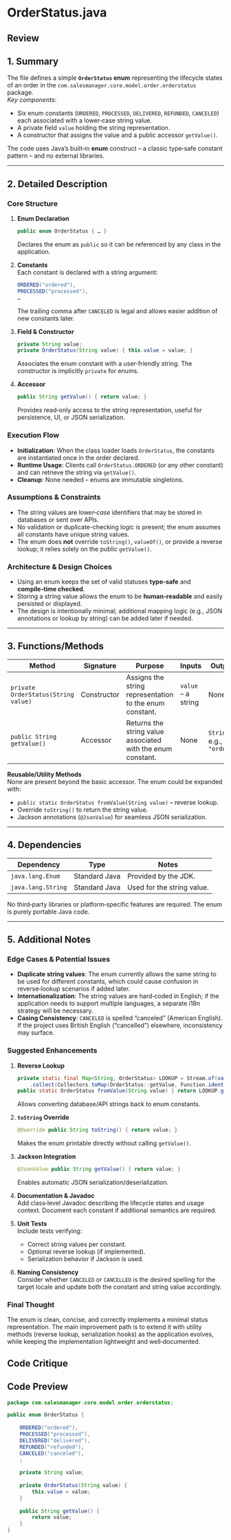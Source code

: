 # OrderStatus.java

## Review

## 1. Summary
The file defines a simple **`OrderStatus` enum** representing the lifecycle states of an order in the `com.salesmanager.core.model.order.orderstatus` package.  
*Key components:*  
- Six enum constants (`ORDERED`, `PROCESSED`, `DELIVERED`, `REFUNDED`, `CANCELED`) each associated with a lower‑case string value.  
- A private field `value` holding the string representation.  
- A constructor that assigns the value and a public accessor `getValue()`.

The code uses Java’s built‑in **enum** construct – a classic type‑safe constant pattern – and no external libraries.

---

## 2. Detailed Description
### Core Structure
1. **Enum Declaration**  
   ```java
   public enum OrderStatus { … }
   ```
   Declares the enum as `public` so it can be referenced by any class in the application.

2. **Constants**  
   Each constant is declared with a string argument:
   ```java
   ORDERED("ordered"),
   PROCESSED("processed"),
   …
   ```
   The trailing comma after `CANCELED` is legal and allows easier addition of new constants later.

3. **Field & Constructor**  
   ```java
   private String value;
   private OrderStatus(String value) { this.value = value; }
   ```
   Associates the enum constant with a user‑friendly string. The constructor is implicitly `private` for enums.

4. **Accessor**  
   ```java
   public String getValue() { return value; }
   ```
   Provides read‑only access to the string representation, useful for persistence, UI, or JSON serialization.

### Execution Flow
- **Initialization**: When the class loader loads `OrderStatus`, the constants are instantiated once in the order declared.  
- **Runtime Usage**: Clients call `OrderStatus.ORDERED` (or any other constant) and can retrieve the string via `getValue()`.  
- **Cleanup**: None needed – enums are immutable singletons.

### Assumptions & Constraints
- The string values are *lower‑case* identifiers that may be stored in databases or sent over APIs.  
- No validation or duplicate-checking logic is present; the enum assumes all constants have unique string values.  
- The enum does **not** override `toString()`, `valueOf()`, or provide a reverse lookup; it relies solely on the public `getValue()`.

### Architecture & Design Choices
- Using an enum keeps the set of valid statuses **type‑safe** and **compile‑time checked**.  
- Storing a string value allows the enum to be **human‑readable** and easily persisted or displayed.  
- The design is intentionally minimal; additional mapping logic (e.g., JSON annotations or lookup by string) can be added later if needed.

---

## 3. Functions/Methods
| Method | Signature | Purpose | Inputs | Outputs | Side‑Effects |
|--------|-----------|---------|--------|---------|--------------|
| `private OrderStatus(String value)` | Constructor | Assigns the string representation to the enum constant. | `value` – a string | None | None |
| `public String getValue()` | Accessor | Returns the string value associated with the enum constant. | None | `String` – e.g., `"ordered"` | None |

**Reusable/Utility Methods**  
None are present beyond the basic accessor. The enum could be expanded with:
- `public static OrderStatus fromValue(String value)` – reverse lookup.
- Override `toString()` to return the string value.
- Jackson annotations (`@JsonValue`) for seamless JSON serialization.

---

## 4. Dependencies
| Dependency | Type | Notes |
|------------|------|-------|
| `java.lang.Enum` | Standard Java | Provided by the JDK. |
| `java.lang.String` | Standard Java | Used for the string value. |

No third‑party libraries or platform‑specific features are required. The enum is purely portable Java code.

---

## 5. Additional Notes
### Edge Cases & Potential Issues
- **Duplicate string values**: The enum currently allows the same string to be used for different constants, which could cause confusion in reverse‑lookup scenarios if added later.
- **Internationalization**: The string values are hard‑coded in English; if the application needs to support multiple languages, a separate i18n strategy will be necessary.
- **Casing Consistency**: `CANCELED` is spelled “canceled” (American English). If the project uses British English (“cancelled”) elsewhere, inconsistency may surface.

### Suggested Enhancements
1. **Reverse Lookup**  
   ```java
   private static final Map<String, OrderStatus> LOOKUP = Stream.of(values())
       .collect(Collectors.toMap(OrderStatus::getValue, Function.identity()));
   public static OrderStatus fromValue(String value) { return LOOKUP.get(value); }
   ```
   Allows converting database/API strings back to enum constants.

2. **`toString` Override**  
   ```java
   @Override public String toString() { return value; }
   ```
   Makes the enum printable directly without calling `getValue()`.

3. **Jackson Integration**  
   ```java
   @JsonValue public String getValue() { return value; }
   ```
   Enables automatic JSON serialization/deserialization.

4. **Documentation & Javadoc**  
   Add class‑level Javadoc describing the lifecycle states and usage context. Document each constant if additional semantics are required.

5. **Unit Tests**  
   Include tests verifying:
   - Correct string values per constant.
   - Optional reverse lookup (if implemented).
   - Serialization behavior if Jackson is used.

6. **Naming Consistency**  
   Consider whether `CANCELED` or `CANCELLED` is the desired spelling for the target locale and update both the constant and string value accordingly.

### Final Thought
The enum is clean, concise, and correctly implements a minimal status representation. The main improvement path is to extend it with utility methods (reverse lookup, serialization hooks) as the application evolves, while keeping the implementation lightweight and well‑documented.

## Code Critique



## Code Preview

```java
package com.salesmanager.core.model.order.orderstatus;

public enum OrderStatus {
	
	ORDERED("ordered"),
	PROCESSED("processed"),
	DELIVERED("delivered"),
	REFUNDED("refunded"),
	CANCELED("canceled"),
	;
	
	private String value;
	
	private OrderStatus(String value) {
		this.value = value;
	}
	
	public String getValue() {
		return value;
	}
}



```
